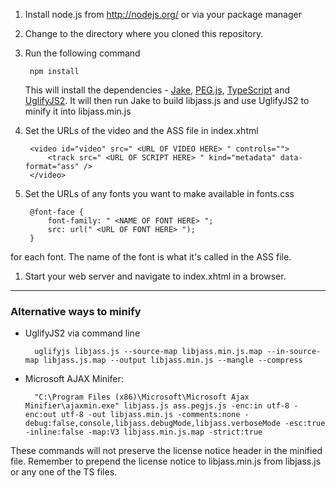 1. Install node.js from http://nodejs.org/ or via your package manager

1. Change to the directory where you cloned this repository.

1. Run the following command

        npm install

    This will install the dependencies - [Jake](https://github.com/mde/jake), [PEG.js](http://pegjs.majda.cz/), [TypeScript](http://www.typescriptlang.org/) and [UglifyJS2](https://github.com/mishoo/UglifyJS2). It will then run Jake to build libjass.js and use UglifyJS2 to minify it into libjass.min.js

1. Set the URLs of the video and the ASS file in index.xhtml

        <video id="video" src=" <URL OF VIDEO HERE> " controls="">
        	<track src=" <URL OF SCRIPT HERE> " kind="metadata" data-format="ass" />
        </video>

1. Set the URLs of any fonts you want to make available in fonts.css

        @font-face {
        	font-family: " <NAME OF FONT HERE> ";
        	src: url(" <URL OF FONT HERE> ");
        }
for each font. The name of the font is what it's called in the ASS file.

1. Start your web server and navigate to index.xhtml in a browser.

***

### Alternative ways to minify

* UglifyJS2 via command line

        uglifyjs libjass.js --source-map libjass.min.js.map --in-source-map libjass.js.map --output libjass.min.js --mangle --compress

* Microsoft AJAX Minifer:

        "C:\Program Files (x86)\Microsoft\Microsoft Ajax Minifier\ajaxmin.exe" libjass.js ass.pegjs.js -enc:in utf-8 -enc:out utf-8 -out libjass.min.js -comments:none -debug:false,console,libjass.debugMode,libjass.verboseMode -esc:true -inline:false -map:V3 libjass.min.js.map -strict:true


These commands will not preserve the license notice header in the minified file. Remember to prepend the license notice to libjass.min.js from libjass.js or any one of the TS files.

